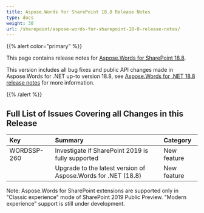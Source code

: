 ```yaml
---
title: Aspose.Words for SharePoint 18.8 Release Notes
type: docs
weight: 30
url: /sharepoint/aspose-words-for-sharepoint-18-8-release-notes/
---
```


{{% alert color="primary" %}} 

This page contains release notes for [Aspose.Words for SharePoint 18.8](https://downloads.aspose.com/words/sharepoint/new-releases/aspose.words-for-sharepoint-18.8/).

This version includes all bug fixes and public API changes made in Aspose.Words for .NET up-to version 18.8, see [Aspose.Words for .NET 18.8 release notes](https://docs.aspose.com/display/wordsnet/Aspose.Words+for+.NET+18.8+Release+Notes) for more information.

{{% /alert %}} 

## **Full List of Issues Covering all Changes in this Release**

|**Key**|**Summary**|**Category**|
| :- | :- | :- |
|WORDSSP-260|Investigate if SharePoint 2019 is fully supported|New feature|
| |Upgrade to the latest version of Aspose.Words for .NET (18.8)|New feature|
Note: Aspose.Words for SharePoint extensions are supported only in "Classic experience" mode of SharePoint 2019 Public Preview. "Modern experience" support is still under development.
